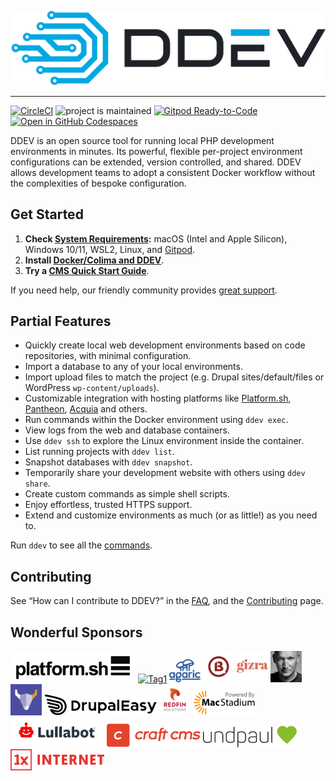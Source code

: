 ![DDEV Logo](images/ddev-logo.svg)

---

[![CircleCI](https://circleci.com/gh/drud/ddev.svg?style=shield)](https://circleci.com/gh/drud/ddev) ![project is maintained](https://img.shields.io/maintenance/yes/2023.svg)
[![Gitpod Ready-to-Code](https://img.shields.io/badge/Gitpod-ready--to--code-blue?logo=gitpod)](https://gitpod.io/#https://github.com/ddev/ddev) <a href="https://github.com/codespaces/new?hide_repo_select=true&amp;ref=20221220_codespaces&amp;repo=80669528&amp;machine=basicLinux32gb&amp;location=WestUs2"><img src="https://github.com/codespaces/badge.svg" alt="Open in GitHub Codespaces" style="max-width: 100%; height: 20px;"></a>

DDEV is an open source tool for running local PHP development environments in minutes. Its powerful, flexible per-project environment configurations can be extended, version controlled, and shared. DDEV allows development teams to adopt a consistent Docker workflow without the complexities of bespoke configuration.

## Get Started

1. **Check [System Requirements](https://ddev.readthedocs.io/):** macOS (Intel and Apple Silicon), Windows 10/11, WSL2, Linux, and [Gitpod](https://www.gitpod.io).
2. **Install [Docker/Colima and DDEV](https://ddev.readthedocs.io/en/latest/users/install/)**.
3. **Try a [CMS Quick Start Guide](https://ddev.readthedocs.io/en/latest/users/quickstart/)**.

If you need help, our friendly community provides [great support](https://ddev.readthedocs.io/en/latest/users/support).

## Partial Features

* Quickly create local web development environments based on code repositories, with minimal configuration.
* Import a database to any of your local environments.
* Import upload files to match the project (e.g. Drupal sites/default/files or WordPress `wp-content/uploads`).
* Customizable integration with hosting platforms like [Platform.sh](https://platform.sh), [Pantheon](https://pantheon.io), [Acquia](https://www.acquia.com) and others.
* Run commands within the Docker environment using `ddev exec`.
* View logs from the web and database containers.
* Use `ddev ssh` to explore the Linux environment inside the container.
* List running projects with `ddev list`.
* Snapshot databases with `ddev snapshot`.
* Temporarily share your development website with others using `ddev share`.
* Create custom commands as simple shell scripts.
* Enjoy effortless, trusted HTTPS support.
* Extend and customize environments as much (or as little!) as you need to.

Run `ddev` to see all the [commands](https://ddev.readthedocs.io/en/latest/users/usage/cli/).

## Contributing

See “How can I contribute to DDEV?” in the [FAQ](https://ddev.readthedocs.io/en/latest/users/usage/faq/), and the [Contributing](CONTRIBUTING.md) page.

## Wonderful Sponsors

[<img src="images/Platformsh_Logo_DDEV.jpg" alt="Platform.sh" width="200">](https://platform.sh)
[<img src="images/tag1-logo.svg" alt="Tag1" width="80">](https://tag1.com)
[<img src="images/agaric-logo-stacked.svg" alt="Agaric" width="50">](https://agaric.coop/)
[<img src="images/b13-logo.png" alt="b13" width="50">](https://b13.com/)
[<img src="images/gizra-logo.png" alt="Gizra" width="50">](https://gizra.com/)
[<img src="images/oliver-wand.jpeg" alt="Oliver Wand" width="50">](https://github.com/wandoliver)
[<img src="images/centarro-logo.png" alt="Centarro" width="50">](https://www.centarro.io/)
[<img src="images/drupaleasy-logo.png" alt="DrupalEasy" width="180">](https://www.drupaleasy.com/)
[<img src="images/redfin-logo.png" alt="Redfin Solutions" width="50">](https://redfinsolutions.com/)
[<img src="images/macstadium-logo.png" alt="MacStadium" width="100">](https://www.macstadium.com)
[<img src="images/lullabot-lockup-logo.svg" alt="Lullabot" width="150">](https://www.lullabot.com)
[<img src="images/craft-cms-logo.svg" alt="Craft CMS" width="150">](https://craftcms.com/)
[<img src="images/undpaul_logo.svg" alt="undpaul" width=150>](https://undpaul.de)
[<img src="images/1X_Logo_RGB_Red_4.png" alt="1xINTERNET" width="150">](https://1xinternet.de)
